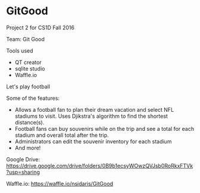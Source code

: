 # GitGood
Project 2 for CS1D Fall 2016

Team: Git Good

Tools used

- QT creator
- sqlite studio
- Waffle.io

Let's play football

Some of the features:

- Allows a football fan to plan their dream vacation and select NFL stadiums to visit. Uses Djikstra's algorithm to find the shortest distance(s). 
- Football fans can buy souvenirs while on the trip and see a total for each stadium and overall total after the trip.
- Administrators can edit the souvenir inventory for each stadium
- And more!

Google Drive: https://drive.google.com/drive/folders/0B9b1ecsyWOwzQVJsb0RoRkxFTVk?usp=sharing 


Waffle.io: https://waffle.io/nsidaris/GitGood 
